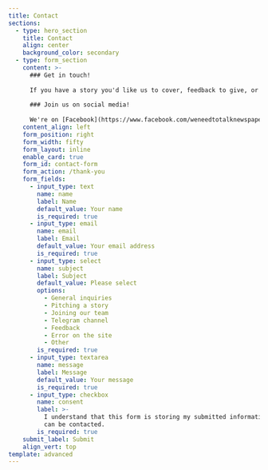```yaml
---
title: Contact
sections:
  - type: hero_section
    title: Contact
    align: center
    background_color: secondary
  - type: form_section
    content: >-
      ### Get in touch!
      
      If you have a story you'd like us to cover, feedback to give, or just a general inquiry, let us know!
      
      ### Join us on social media!
      
      We're on [Facebook](https://www.facebook.com/weneedtotalknewspaper), [Twitter](https://twitter.com/wnttnewspaper), and [Instagram](https://www.instagram.com/weneedtotalknewspaper/). Requests to join our Telegram channel are also open!
    content_align: left
    form_position: right
    form_width: fifty
    form_layout: inline
    enable_card: true
    form_id: contact-form
    form_action: /thank-you
    form_fields:
      - input_type: text
        name: name
        label: Name
        default_value: Your name
        is_required: true
      - input_type: email
        name: email
        label: Email
        default_value: Your email address
        is_required: true
      - input_type: select
        name: subject
        label: Subject
        default_value: Please select
        options:
          - General inquiries
          - Pitching a story
          - Joining our team
          - Telegram channel
          - Feedback
          - Error on the site
          - Other
        is_required: true
      - input_type: textarea
        name: message
        label: Message
        default_value: Your message
        is_required: true
      - input_type: checkbox
        name: consent
        label: >-
          I understand that this form is storing my submitted information so I
          can be contacted.
        is_required: true
    submit_label: Submit
    align_vert: top
template: advanced
---
```

